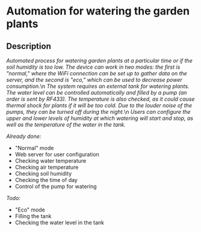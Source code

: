 # Automation for watering the garden plants

## Description

*Automated process for watering garden plants at a particular time or if the soil humidity is too low. The device can work in two modes: the first is "normal," where the WiFi connection can be set up to gather data on the server, and the second is "eco," which can be used to decrease power consumption.*\n
*The system requires an external tank for watering plants. The water level can be controlled automatically and filled by a pump (an order is sent by RF433). The temperature is also checked, as it could cause thermal shock for plants if it will be too cold.*
*Due to the louder noise of the pumps, they can be turned off during the night.*\n
*Users can configure the upper and lower levels of humidity at which watering will start and stop, as well as the temperature of the water in the tank.*

*Already done:*
- "Normal" mode
- Web server for user configuration
- Checking water temperature
- Checking air temperature
- Checking soil humidity
- Checking the time of day
- Control of the pump for watering

*Todo:*
- "Eco" mode
- Filling the tank
- Checking the water level in the tank


